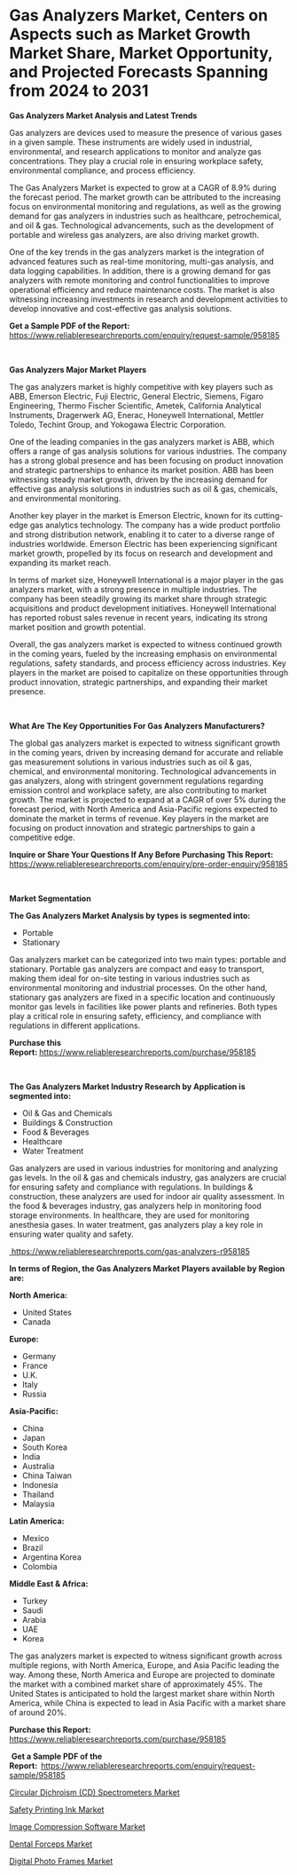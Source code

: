 <p><h1>Gas Analyzers Market, Centers on Aspects such as Market Growth Market Share, Market Opportunity, and Projected Forecasts Spanning from 2024 to 2031</h1></p><p><strong>Gas Analyzers Market Analysis and Latest Trends</strong></p>
<p><p>Gas analyzers are devices used to measure the presence of various gases in a given sample. These instruments are widely used in industrial, environmental, and research applications to monitor and analyze gas concentrations. They play a crucial role in ensuring workplace safety, environmental compliance, and process efficiency.</p><p>The Gas Analyzers Market is expected to grow at a CAGR of 8.9% during the forecast period. The market growth can be attributed to the increasing focus on environmental monitoring and regulations, as well as the growing demand for gas analyzers in industries such as healthcare, petrochemical, and oil & gas. Technological advancements, such as the development of portable and wireless gas analyzers, are also driving market growth.</p><p>One of the key trends in the gas analyzers market is the integration of advanced features such as real-time monitoring, multi-gas analysis, and data logging capabilities. In addition, there is a growing demand for gas analyzers with remote monitoring and control functionalities to improve operational efficiency and reduce maintenance costs. The market is also witnessing increasing investments in research and development activities to develop innovative and cost-effective gas analysis solutions.</p></p>
<p><strong>Get a Sample PDF of the Report:&nbsp;</strong> <a href="https://www.reliableresearchreports.com/enquiry/request-sample/958185">https://www.reliableresearchreports.com/enquiry/request-sample/958185</a></p>
<p>&nbsp;</p>
<p><strong>Gas Analyzers Major Market Players</strong></p>
<p><p>The gas analyzers market is highly competitive with key players such as ABB, Emerson Electric, Fuji Electric, General Electric, Siemens, Figaro Engineering, Thermo Fischer Scientific, Ametek, California Analytical Instruments, Dragerwerk AG, Enerac, Honeywell International, Mettler Toledo, Techint Group, and Yokogawa Electric Corporation.</p><p>One of the leading companies in the gas analyzers market is ABB, which offers a range of gas analysis solutions for various industries. The company has a strong global presence and has been focusing on product innovation and strategic partnerships to enhance its market position. ABB has been witnessing steady market growth, driven by the increasing demand for effective gas analysis solutions in industries such as oil & gas, chemicals, and environmental monitoring.</p><p>Another key player in the market is Emerson Electric, known for its cutting-edge gas analytics technology. The company has a wide product portfolio and strong distribution network, enabling it to cater to a diverse range of industries worldwide. Emerson Electric has been experiencing significant market growth, propelled by its focus on research and development and expanding its market reach.</p><p>In terms of market size, Honeywell International is a major player in the gas analyzers market, with a strong presence in multiple industries. The company has been steadily growing its market share through strategic acquisitions and product development initiatives. Honeywell International has reported robust sales revenue in recent years, indicating its strong market position and growth potential.</p><p>Overall, the gas analyzers market is expected to witness continued growth in the coming years, fueled by the increasing emphasis on environmental regulations, safety standards, and process efficiency across industries. Key players in the market are poised to capitalize on these opportunities through product innovation, strategic partnerships, and expanding their market presence.</p></p>
<p>&nbsp;</p>
<p><strong>What Are The Key Opportunities For Gas Analyzers Manufacturers?</strong></p>
<p><p>The global gas analyzers market is expected to witness significant growth in the coming years, driven by increasing demand for accurate and reliable gas measurement solutions in various industries such as oil & gas, chemical, and environmental monitoring. Technological advancements in gas analyzers, along with stringent government regulations regarding emission control and workplace safety, are also contributing to market growth. The market is projected to expand at a CAGR of over 5% during the forecast period, with North America and Asia-Pacific regions expected to dominate the market in terms of revenue. Key players in the market are focusing on product innovation and strategic partnerships to gain a competitive edge.</p></p>
<p><strong>Inquire or Share Your Questions If Any Before Purchasing This Report:</strong> <a href="https://www.reliableresearchreports.com/enquiry/pre-order-enquiry/958185">https://www.reliableresearchreports.com/enquiry/pre-order-enquiry/958185</a></p>
<p>&nbsp;</p>
<p><strong>Market Segmentation</strong></p>
<p><strong>The Gas Analyzers Market Analysis by types is segmented into:</strong></p>
<p><ul><li>Portable</li><li>Stationary</li></ul></p>
<p><p>Gas analyzers market can be categorized into two main types: portable and stationary. Portable gas analyzers are compact and easy to transport, making them ideal for on-site testing in various industries such as environmental monitoring and industrial processes. On the other hand, stationary gas analyzers are fixed in a specific location and continuously monitor gas levels in facilities like power plants and refineries. Both types play a critical role in ensuring safety, efficiency, and compliance with regulations in different applications.</p></p>
<p><strong>Purchase this Report:&nbsp;</strong><a href="https://www.reliableresearchreports.com/purchase/958185">https://www.reliableresearchreports.com/purchase/958185</a></p>
<p>&nbsp;</p>
<p><strong>The Gas Analyzers Market Industry Research by Application is segmented into:</strong></p>
<p><ul><li>Oil & Gas and Chemicals</li><li>Buildings & Construction</li><li>Food & Beverages</li><li>Healthcare</li><li>Water Treatment</li></ul></p>
<p><p>Gas analyzers are used in various industries for monitoring and analyzing gas levels. In the oil & gas and chemicals industry, gas analyzers are crucial for ensuring safety and compliance with regulations. In buildings & construction, these analyzers are used for indoor air quality assessment. In the food & beverages industry, gas analyzers help in monitoring food storage environments. In healthcare, they are used for monitoring anesthesia gases. In water treatment, gas analyzers play a key role in ensuring water quality and safety.</p></p>
<p><a href="https://www.reliableresearchreports.com/gas-analyzers-r958185">&nbsp;https://www.reliableresearchreports.com/gas-analyzers-r958185</a></p>
<p><strong>In terms of Region, the Gas Analyzers Market Players available by Region are:</strong></p>
<p>
    <p> <strong> North America: </strong>
        <ul>
            <li>United States</li>
            <li>Canada</li>
        </ul>
        </p> 
    <p> <strong> Europe: </strong>
        <ul>
            <li>Germany</li>
            <li>France</li>
            <li>U.K.</li>
            <li>Italy</li>
            <li>Russia</li>
        </ul>
        </p> 
    <p> <strong> Asia-Pacific: </strong>
        <ul>
            <li>China</li>
            <li>Japan</li>
            <li>South Korea</li>
            <li>India</li>
            <li>Australia</li>
            <li>China Taiwan</li>
            <li>Indonesia</li>
            <li>Thailand</li>
            <li>Malaysia</li>
        </ul>
        </p> 
    <p> <strong> Latin America: </strong>
        <ul>
            <li>Mexico</li>
            <li>Brazil</li>
            <li>Argentina Korea</li>
            <li>Colombia</li>
        </ul>
        </p> 
    <p> <strong> Middle East & Africa: </strong>
        <ul>
            <li>Turkey</li>
            <li>Saudi</li>
            <li>Arabia</li>
            <li>UAE</li>
            <li>Korea</li>
        </ul>
    </p>
    </p>
<p><p>The gas analyzers market is expected to witness significant growth across multiple regions, with North America, Europe, and Asia Pacific leading the way. Among these, North America and Europe are projected to dominate the market with a combined market share of approximately 45%. The United States is anticipated to hold the largest market share within North America, while China is expected to lead in Asia Pacific with a market share of around 20%.</p></p>
<p><strong>Purchase this Report: </strong><a href="https://www.reliableresearchreports.com/purchase/958185">https://www.reliableresearchreports.com/purchase/958185</a></p>
<p>&nbsp;<strong>Get a Sample PDF of the Report:&nbsp;&nbsp;</strong><a href="https://www.reliableresearchreports.com/enquiry/request-sample/958185">https://www.reliableresearchreports.com/enquiry/request-sample/958185</a></p>
<p><strong></strong></p>
<p><p><a href="https://github.com/provorikovar/Market-Research-Report-List-6/blob/main/circular-dichroism-cd-spectrometers-market.md">Circular Dichroism (CD) Spectrometers Market</a></p><p><a href="https://github.com/CliffMedina6/Market-Research-Report-List-6/blob/main/safety-printing-ink-market.md">Safety Printing Ink Market</a></p><p><a href="https://medium.com/@akshatreportprime/comprehensive-analysis-of-the-global-image-compression-software-market-growth-trends-market-bd38238520d2">Image Compression Software Market</a></p><p><a href="https://issuu.com/reportprime-2/docs/dental-forceps-market-size-2030.ppt_45140ab6d8b311">Dental Forceps Market</a></p><p><a href="https://issuu.com/reportprime-2/docs/digital-photo-frames-market-size-20_bc887dc76cf785">Digital Photo Frames Market</a></p></p>